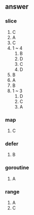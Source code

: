 ## answer

### slice
1. C
2. A
3. C
4. 1 ~ 4 
   1. B 
   2. D 
   3. C 
   4. D
5. B
6. A
7. B
8. 1 ~ 3
   1. D
   2. C
   3. A

### map
1. C

### defer
1. B

### goroutine
1. A

### range
1. A
2. C
